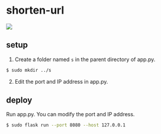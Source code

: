 # shorten-url
<img src="https://img.shields.io/badge/status-security problem-red"></img>
## setup
1. Create a folder named `s` in the parent directory of app.py.
```sh
$ sudo mkdir ../s
```
2. Edit the port and IP address in app.py.
## deploy
Run app.py. You can modify the port and IP address.
```sh
$ sudo flask run --port 8080 --host 127.0.0.1
```
